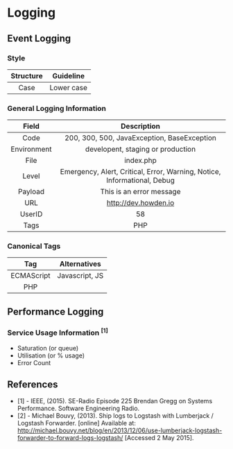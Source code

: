 # Logging

## Event Logging
### Style
| Structure | Guideline      | 
|:---------:|:--------------:|
| Case      | Lower case     |

### General Logging Information
| Field       | Description                                                              | 
|:-----------:|:------------------------------------------------------------------------:|
| Code        | 200, 300, 500, JavaException, BaseException                              |
| Environment | developent, staging or production                                        | 
| File        | index.php                                                                | 
| Level       | Emergency, Alert, Critical, Error, Warning, Notice, Informational, Debug |
| Payload     | This is an error message                                                 | 
| URL         | http://dev.howden.io                                                     | 
| UserID      | 58                                                                       |
| Tags        | PHP                                                                      |

### Canonical Tags
| Tag        | Alternatives   |
|:----------:|:--------------:|
| ECMAScript | Javascript, JS |
| PHP        |                |

## Performance Logging

### Service Usage Information <sup>[1]</sup>
 - Saturation (or queue)
 - Utilisation (or % usage)
 - Error Count

## References
- [1] - IEEE, (2015). SE-Radio Episode 225 Brendan Gregg on Systems Performance. Software Engineering Radio.
- [2] - Michael Bouvy, (2013). Ship logs to Logstash with Lumberjack / Logstash Forwarder. [online] Available at: http://michael.bouvy.net/blog/en/2013/12/06/use-lumberjack-logstash-forwarder-to-forward-logs-logstash/ [Accessed 2 May 2015].
